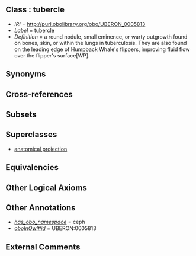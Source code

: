 
## Class : tubercle

 * *IRI* = http://purl.obolibrary.org/obo/UBERON_0005813
 * *Label* = tubercle
 * *Definition* = a round nodule, small eminence, or warty outgrowth found on bones, skin, or within the lungs in tuberculosis. They are also found on the leading edge of Humpback Whale's flippers, improving fluid flow over the flipper's surface[WP].

## Synonyms


## Cross-references


## Subsets


## Superclasses

 * [anatomical projection](../../UBERON/29/UBERON_0004529.md)

## Equivalencies


## Other Logical Axioms


## Other Annotations

 * *[has_obo_namespace](../../ce/oboInOwl#hasOBONamespace.md)* = ceph
 * *[oboInOwl#id](../../id/oboInOwl#id.md)* = UBERON:0005813

## External Comments

